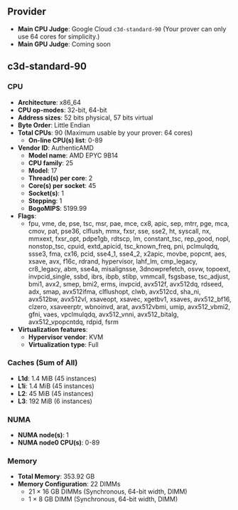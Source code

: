 ## Provider
- **Main CPU Judge**: Google Cloud  `c3d-standard-90` (Your prover can only use 64 cores for simplicity.)
- **Main GPU Judge**: Coming soon

## c3d-standard-90
### CPU
- **Architecture**: x86_64
- **CPU op-modes**: 32-bit, 64-bit
- **Address sizes**: 52 bits physical, 57 bits virtual
- **Byte Order**: Little Endian
- **Total CPUs**: 90 (Maximum usable by your prover: 64 cores)
  - **On-line CPU(s) list**: 0-89
- **Vendor ID**: AuthenticAMD
  - **Model name**: AMD EPYC 9B14
  - **CPU family**: 25
  - **Model**: 17
  - **Thread(s) per core**: 2
  - **Core(s) per socket**: 45
  - **Socket(s)**: 1
  - **Stepping**: 1
  - **BogoMIPS**: 5199.99
- **Flags**: 
  - fpu, vme, de, pse, tsc, msr, pae, mce, cx8, apic, sep, mtrr, pge, mca, cmov, pat, pse36, clflush, mmx, fxsr, sse, sse2, ht, syscall, nx, mmxext, fxsr_opt, pdpe1gb, rdtscp, lm, constant_tsc, rep_good, nopl, nonstop_tsc, cpuid, extd_apicid, tsc_known_freq, pni, pclmulqdq, ssse3, fma, cx16, pcid, sse4_1, sse4_2, x2apic, movbe, popcnt, aes, xsave, avx, f16c, rdrand, hypervisor, lahf_lm, cmp_legacy, cr8_legacy, abm, sse4a, misalignsse, 3dnowprefetch, osvw, topoext, invpcid_single, ssbd, ibrs, ibpb, stibp, vmmcall, fsgsbase, tsc_adjust, bmi1, avx2, smep, bmi2, erms, invpcid, avx512f, avx512dq, rdseed, adx, smap, avx512ifma, clflushopt, clwb, avx512cd, sha_ni, avx512bw, avx512vl, xsaveopt, xsavec, xgetbv1, xsaves, avx512_bf16, clzero, xsaveerptr, wbnoinvd, arat, avx512vbmi, umip, avx512_vbmi2, gfni, vaes, vpclmulqdq, avx512_vnni, avx512_bitalg, avx512_vpopcntdq, rdpid, fsrm
- **Virtualization features**:
  - **Hypervisor vendor**: KVM
  - **Virtualization type**: Full

### Caches (Sum of All)

- **L1d**: 1.4 MiB (45 instances)
- **L1i**: 1.4 MiB (45 instances)
- **L2**: 45 MiB (45 instances)
- **L3**: 192 MiB (6 instances)

### NUMA

- **NUMA node(s)**: 1
- **NUMA node0 CPU(s)**: 0-89

### Memory

- **Total Memory**: 353.92 GB
- **Memory Configuration**: 22 DIMMs
  - 21 × 16 GB DIMMs (Synchronous, 64-bit width, DIMM)
  - 1 × 8 GB DIMM (Synchronous, 64-bit width, DIMM)